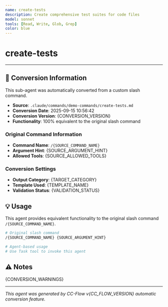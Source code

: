 ```yaml
---
name: create-tests
description: Create comprehensive test suites for code files
model: sonnet
tools: [Read, Write, Glob, Grep]
color: blue
---
```


# create-tests



---

## 🔄 Conversion Information

This sub-agent was automatically converted from a custom slash command.

- **Source**: `.claude/commands/demo-commands/create-tests.md`
- **Conversion Date**: 2025-09-15 10:56:42
- **Conversion Version**: {CONVERSION_VERSION}
- **Functionality**: 100% equivalent to the original slash command

### Original Command Information

- **Command Name**: `/{SOURCE_COMMAND_NAME}`
- **Argument Hint**: {SOURCE_ARGUMENT_HINT}
- **Allowed Tools**: {SOURCE_ALLOWED_TOOLS}

### Conversion Settings

- **Output Category**: {TARGET_CATEGORY}
- **Template Used**: {TEMPLATE_NAME}
- **Validation Status**: {VALIDATION_STATUS}

## 💡 Usage

This agent provides equivalent functionality to the original slash command `/{SOURCE_COMMAND_NAME}`.

```bash
# Original slash command
/{SOURCE_COMMAND_NAME} {SOURCE_ARGUMENT_HINT}

# Agent-based usage
# Use Task tool to invoke this agent
```

## ⚠️ Notes

{CONVERSION_WARNINGS}

---

_This agent was generated by CC-Flow v{CC_FLOW_VERSION} automatic conversion feature._
